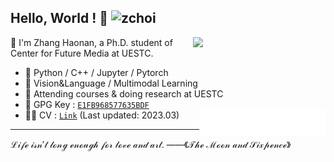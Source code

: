 ## Hello, World ! 👋 ![zchoi](https://visitor-badge.glitch.me/badge?page_id=https://github.com/zchoi) 

[<img align="right" width="42%" src="https://github-readme-stats.vercel.app/api?username=zchoi&count_private=true&title_color=FFFFFF&icon_color=FFFFFF&text_color=FFFFFF&show_icons=true&bg_color=DEG,e66446,924f93">](https://github.com/zchoi/github-readme-stats)
👻 I'm Zhang Haonan, a Ph.D. student of Center for Future Media at UESTC. 
- 🦾 Python / C++ / Jupyter / Pytorch
- 🤔 Vision&Language / Multimodal Learning
- 🌱 Attending courses & doing research at UESTC
- 🔑 GPG Key : [`E1FB968577635BDF`](https://github.com/zchoi.gpg)
- 🙋‍♂️ CV : [`Link`](https://1drv.ms/b/s!Am8OAR5-SGck_FNttNKPfBXO-IVf?e=qBNeOr) (Last updated: 2023.03)
[<img align="right" width="42%" src="comment_reaction.svg">](#)
***
$\mathcal{Life\ isn't\ long\ enough\ for\ love\ and\ art. \ ——《The\ Moon\ and\ Sixpence》}$

<!-- [<img align="left" width="46%" src="repo-info.svg">](#) -->
<!-- [<img align="right" width="48%" src="language.svg">](#) -->


